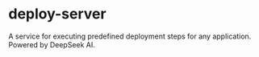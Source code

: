 # deploy-server
A service for executing predefined deployment steps for any application. Powered by DeepSeek AI.
